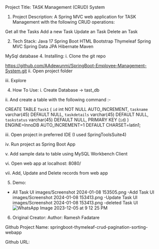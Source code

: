 Project Title:
TASK Management (CRUD) System

1. Project Description:
A Spring MVC web application for TASK Management with the following CRUD operations:

Get all the Tasks
Add a new Task
Update an Task
Delete an Task


2. Tech Stack:
Java 17
Spring Boot
HTML
Bootstrap
Thymeleaf
Spring MVC
Spring Data JPA
Hibernate
Maven

MySql database
4. Installing:
i. Clone the git repo

https://github.com/AAdewunmi/SpringBoot-Employee-Management-System.git
ii. Open project folder

iii. Explore

4. How To Use:
i. Create Database -> tast_db

ii. And create a table with the following command :-

CREATE TABLE `Task1` (
  `id` int NOT NULL AUTO_INCREMENT,
  `taskname` varchar(45) DEFAULT NULL,
  `taskdetails` varchar(45) DEFAULT NULL,
  `taskstatus` varchar(45) DEFAULT NULL,
  PRIMARY KEY (`id`)
) ENGINE=InnoDB AUTO_INCREMENT=1 DEFAULT CHARSET=latin1;


iii. Open project in preferred IDE (I used SpringToolsSuite4)

iv.  Run project as Spring Boot App

v. Add sample data to table using MySQL Workbench Client

vi. Open web app at localhost: 8080/

vii. Add, Update and Delete records from web app

5. Demo:
- All Task UI
images/Screenshot 2024-01-08 153505.png
-Add Task UI
images/Screenshot 2024-01-08 153413.png
-Update Task UI
images/Screenshot 2024-01-08 153413.png
-deleted Task UI
![WhatsApp Image 2023-12-05 at 9 12 25 PM](https://github.com/Chetan090302/Springboot-API/assets/134623805/c1a6c389-6f26-466c-bbf4-2b0c49da7fef)



6. Original Creator:
Author: Ramesh Fadatare

Github Project Name: springboot-thymeleaf-crud-pagination-sorting-webapp

Github URL: 
